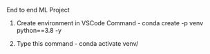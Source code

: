 End to end ML Project
    
1. Create environment in VSCode
    Command - conda create -p venv python==3.8 -y
  
2. Type this command - conda activate venv/

